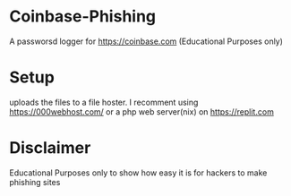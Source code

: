 # Coinbase-Phishing
A passworsd logger for https://coinbase.com (Educational Purposes only)
# Setup 
uploads the files to a file hoster. I recomment using https://000webhost.com/ or a php web server(nix) on https://replit.com
# Disclaimer
Educational Purposes only to show how easy it is for hackers to make phishing sites
